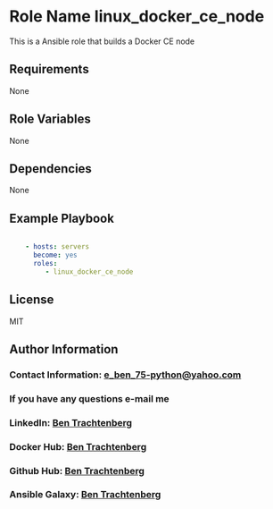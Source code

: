 Role Name linux_docker_ce_node
=========

This is a Ansible role that builds a Docker CE node

Requirements
------------

None

Role Variables
--------------

None

Dependencies
------------

None

Example Playbook
----------------

```yaml

    - hosts: servers
      become: yes
      roles:
         - linux_docker_ce_node
```

License
-------

MIT

Author Information
------------------

### Contact Information:  e_ben_75-python@yahoo.com
### If you have any questions e-mail me

### LinkedIn: [Ben Trachtenberg](https://www.linkedin.com/in/ben-trachtenberg-3a78496)
### Docker Hub: [Ben Trachtenberg](https://hub.docker.com/r/btr1975)
### Github Hub: [Ben Trachtenberg](https://github.com/btr1975)
### Ansible Galaxy: [Ben Trachtenberg](https://galaxy.ansible.com/btr1975)
